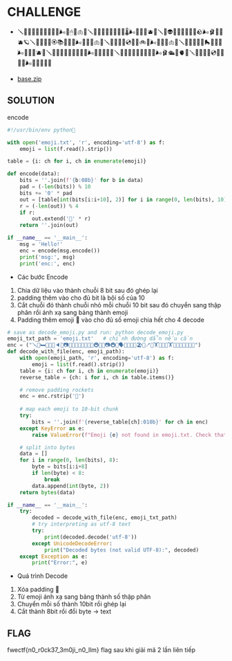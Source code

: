 # CHALLENGE
- 🪛🔱🛜🫗🚞👞🍁🎩🚎🐒🌬🧨🖱🥚🫁🧶🪛🔱👀🔧🚞👛😄🎩🚊🌡🌬🧮🤮🥚🫐🛞🪛🔱👽🔧🚞🐻🔳🎩😥🪨🌬🩰🖖🥚🫐🪐🪛🔱👿🫗🚞🏵📚🎩🚊🎄🌬🧯🕺🥚🫁📑🪛🔰🐀🫗🚞💿🔳🎩🚲🚟🌬🧲🚯🥚🫁🚰🪛🔱💀🔧🚞🏓🛼🎩🚿🪻🌬🧪🙊🥚🫐🧢🪛🔱🛟🔧🚞🚋🫳🎩😆🏉🌬🧶🚓🥚🫅💛🪛🔱🔌🐃🚞🐋🥍🎩😱🤮🌬🩰🛳🥚🫀📍🪛🔰🐽🫗🚞💿🍁🎩🚊🌋🌬🧵🔷🚀🚀🚀

- [base.zip](https://ctf.fwectf.com/files/cea45fd5eba036a38e4fc577b56bd43e/base.zip?token=eyJ1c2VyX2lkIjo2ODksInRlYW1faWQiOjM4OCwiZmlsZV9pZCI6NTZ9.aLKzlw.jH20s0_BSWDN0q1-AWxuP8Rp5hA)
## SOLUTION
encode
```python
#!/usr/bin/env python🚀

with open('emoji.txt', 'r', encoding='utf-8') as f:
    emoji = list(f.read().strip())

table = {i: ch for i, ch in enumerate(emoji)}

def encode(data):
    bits = ''.join(f'{b:08b}' for b in data)
    pad = (-len(bits)) % 10
    bits += '0' * pad
    out = [table[int(bits[i:i+10], 2)] for i in range(0, len(bits), 10)]
    r = (-len(out)) % 4
    if r:
        out.extend('🚀' * r)
    return ''.join(out)

if __name__ == '__main__':
    msg = 'Hello!'
    enc = encode(msg.encode())
    print('msg:', msg)
    print('enc:', enc)
```
- Các bước Encode
1. Chia dữ liệu vào thành chuỗi 8 bit sau đó ghép lại
2. padding thêm vào cho đủ bit là bội số của 10
3. Cắt chuỗi đó thành chuỗi nhỏ mỗi chuỗi 10 bit sau đó chuyển sang thập phân rồi ánh xạ sang bảng thành emoji
4. Padding thêm emoji 🚀 vào cho đủ số emoji chia hết cho 4
decode
```python
# save as decode_emoji.py and run: python decode_emoji.py
emoji_txt_path = 'emoji.txt'   # chỉnh đường dẫn nếu cần
enc = ("🪛🔰🛏🍈📛🤵🔈🚁📷🦨🥩💇💼🥇🧷🥳🎆🚇🔅👶📷🚇🤧🗣💐🥵🌚🦽🏖🧇🪥🦿🏋🛜🙆🧀🏋🔭🥬🍲🔫🚀🚀🚀")
def decode_with_file(enc, emoji_path):
    with open(emoji_path, 'r', encoding='utf-8') as f:
        emoji = list(f.read().strip())
    table = {i: ch for i, ch in enumerate(emoji)}
    reverse_table = {ch: i for i, ch in table.items()}

    # remove padding rockets
    enc = enc.rstrip('🚀')
    
    # map each emoji to 10-bit chunk
    try:
        bits = ''.join(f'{reverse_table[ch]:010b}' for ch in enc)
    except KeyError as e:
        raise ValueError(f"Emoji {e} not found in emoji.txt. Check that emoji.txt contains all used emoji.") from None

    # split into bytes
    data = []
    for i in range(0, len(bits), 8):
        byte = bits[i:i+8]
        if len(byte) < 8:
            break
        data.append(int(byte, 2))
    return bytes(data)

if __name__ == '__main__':
    try:
        decoded = decode_with_file(enc, emoji_txt_path)
        # try interpreting as utf-8 text
        try:
            print(decoded.decode('utf-8'))
        except UnicodeDecodeError:
            print("Decoded bytes (not valid UTF-8):", decoded)
    except Exception as e:
        print("Error:", e)
```
- Quá trình Decode
1. Xóa padding 🚀
2. Từ emoji ánh xạ sang bảng thành số thập phân 
3. Chuyển mỗi số thành 10bit rồi ghép lại
4. Cắt thành 8bit rồi đổi byte -> text

## FLAG
fwectf{n0_r0ck37_3m0ji_n0_llm}
flag sau khi giải mã 2 lần liên tiếp 

